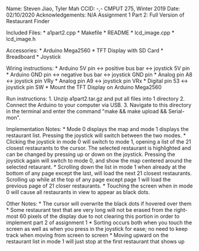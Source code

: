 Name: Steven Jiao, Tyler Mah
CCID: -,-
CMPUT 275, Winter 2019
Date: 02/10/2020
Acknowledgements: N/A
Assignment 1 Part 2: Full Version of Restaurant Finder

Included Files:
	* a1part2.cpp
	* Makefile
	* README
	* lcd_image.cpp
	* lcd_image.h

Accessories:
	* Arduino Mega2560
	* TFT Display with SD Card
	* Breadboard
	* Joystick

Wiring instructions:
	* Arduino 5V pin <-> positive bus bar <-> joystick 5V pin
	* Arduino GND pin <-> negative bus bar <-> joystick GND pin
	* Analog pin A8 <-> joystick pin VRy
	* Analog pin A9 <-> joystick pin VRx
	* Digital pin 53 <-> joystick pin SW
	* Mount the TFT Display on Arduino Mega2560

Run instructions:
	1. Unzip a1part2.tar.gz and put all files into 1 directory
	2. Connect the Arduino to your computer via USB.
	3. Navigate to this directory in the terminal and enter the command "make && make upload && Serial-mon". 

Implementation Notes:
	* Mode 0 displays the map and mode 1 displays the restaurant list. Pressing the joystick will switch between the two modes.
	* Clicking the joystick in mode 0 will switch to mode 1, opening a list of the 21 closest restaurants to the cursor. The selected restaurant is highlighted and can be changed by pressing up or down on the joystick. Pressing the joystick again will switch to mode 0, and show the map centered around the selected retaurant.
	* Scrolling down the list in mode 1 when already at the bottom of any page except the last, will load the next 21 closest restaurants. Scrolling up while at the top of any page except page 1 will load the previous page of 21 closer restaurants.
	* Touching the screen when in mode 0 will cause all restaurants in view to appear as black dots.

Other Notes:
	* The cursor will overwrite the black dots if hovered over them
	* Some restaurant text that are very long will not be erased from the right-most 60 pixels of the display due to not clearing this portion in order to implement part 2 of assignment 1
	* Sorting occurs both when you touch the screen as well as when you press in the joystick for ease; no need to keep track when moving from screen to screen
	* Moving upward on the restaurant list in mode 1 will just stop at the first restaurant that shows up
